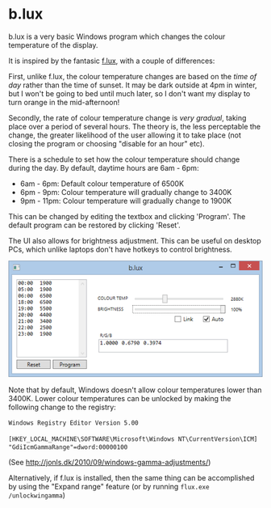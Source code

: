b.lux
=====

b.lux is a very basic Windows program which changes the colour temperature of the display.

It is inspired by the fantasic [f.lux](https://justgetflux.com/), with a couple of differences:

First, unlike f.lux, the colour temperature changes are based on the *time of day* rather than the time of sunset. It may be dark outside at 4pm in winter, but I won't be going to bed until much later, so I don't want my display to turn orange in the mid-afternoon!

Secondly, the rate of colour temperature change is *very gradual*, taking place over a period of several hours. The theory is, the less perceptable the change, the greater likelihood of the user allowing it to take place (not closing the program or choosing "disable for an hour" etc).

There is a schedule to set how the colour temperature should change during the day. By default, daytime hours are 6am - 6pm:

* 6am - 6pm: Default colour temperature of 6500K
* 6pm - 9pm: Colour temperature will gradually change to 3400K
* 9pm - 11pm: Colour temperature will gradually change to 1900K

This can be changed by editing the textbox and clicking 'Program'. The default program can be restored by clicking 'Reset'.

The UI also allows for brightness adjustment. This can be useful on desktop PCs, which unlike laptops don't have hotkeys to control brightness.

![Screenshot](blux/blux.png)

Note that by default, Windows doesn't allow colour temperatures lower than 3400K. Lower colour temperatures can be unlocked by making the following change to the registry:

    Windows Registry Editor Version 5.00

    [HKEY_LOCAL_MACHINE\SOFTWARE\Microsoft\Windows NT\CurrentVersion\ICM]
    "GdiIcmGammaRange"=dword:00000100

(See http://jonls.dk/2010/09/windows-gamma-adjustments/)

Alternatively, if f.lux is installed, then the same thing can be accomplished by using the "Expand range" feature (or by running `flux.exe /unlockwingamma`)

